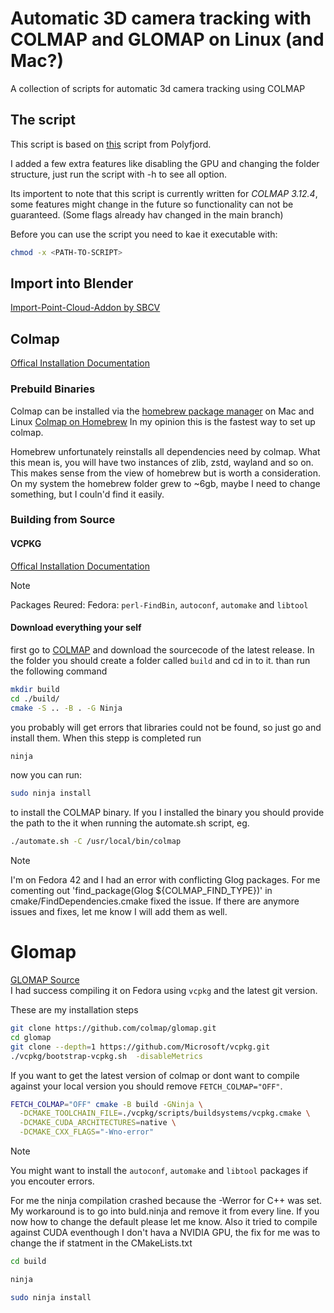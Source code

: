 # Automatic 3D camera tracking with COLMAP and GLOMAP on Linux (and Mac?)
A collection of scripts for automatic 3d camera tracking using COLMAP

## The script
This script is based on [this](https://gist.github.com/polyfjord/4ed7e8988bdb9674145f1c270440200d) script from Polyfjord.

I added a few extra features like disabling the GPU and changing the folder structure, just run the script with -h to see all option.

Its importent to note that this script is currently written for *COLMAP 3.12.4*, some features might change in the future so functionality can not be guaranteed. (Some flags already hav changed in the main branch)

Before you can use the script you need to kae it executable with:
```bash
chmod -x <PATH-TO-SCRIPT>
```

## Import into Blender
[Import-Point-Cloud-Addon by SBCV](https://github.com/SBCV/Blender-Import-Point-Cloud-Addon)


## Colmap
[Offical Installation Documentation](https://colmap.github.io/install.html)

### Prebuild Binaries
Colmap can be installed via the [homebrew package manager](https://brew.sh/) on Mac and Linux
[Colmap on Homebrew](https://formulae.brew.sh/formula/colmap)
In my opinion this is the fastest way to set up colmap.

Homebrew unfortunately reinstalls all dependencies need by colmap. What this mean is, you will have two instances of zlib, zstd, wayland and so on. This makes sense from the view of homebrew but is worth a consideration. On my system the homebrew folder grew to ~6gb, maybe I need to change something, but I couln'd find it easily.

### Building from Source
#### VCPKG
[Offical Installation Documentation](https://colmap.github.io/install.html)

>[!NOTE]
>Packages Reured:
>  Fedora: `perl-FindBin`, `autoconf`, `automake` and `libtool`

#### Download everything your self
first go to [COLMAP](https://github.com/colmap/colmap) and download the sourcecode of the latest release.
In the folder you should create a folder called `build` and cd in to it.
than run the following command
```bash
mkdir build
cd ./build/
cmake -S .. -B . -G Ninja
```
you probably will get errors that libraries could not be found, so just go and install them.
When this stepp is completed run 
```bash
ninja
```
now you can run:
```bash
sudo ninja install
```
to install the COLMAP binary.
If you I installed the binary you should provide the path to the it when running the automate.sh script, eg.
```bash
./automate.sh -C /usr/local/bin/colmap
```


> [!NOTE]
> I'm on Fedora 42 and I had an error with conflicting Glog packages.
> For me comenting out 'find_package(Glog ${COLMAP_FIND_TYPE})' in cmake/FindDependencies.cmake fixed the issue.
> If there are anymore issues and fixes, let me know I will add them as well.


# Glomap
[GLOMAP Source](https://github.com/colmap/glomap)
</br>
I had success compiling it on Fedora using `vcpkg` and the latest git version.

These are my installation steps

```bash
git clone https://github.com/colmap/glomap.git
cd glomap
git clone --depth=1 https://github.com/Microsoft/vcpkg.git
./vcpkg/bootstrap-vcpkg.sh  -disableMetrics
```

If you want to get the latest version of colmap or dont want to compile against your local version you should remove `FETCH_COLMAP="OFF"`.

```sh
FETCH_COLMAP="OFF" cmake -B build -GNinja \
  -DCMAKE_TOOLCHAIN_FILE=./vcpkg/scripts/buildsystems/vcpkg.cmake \
  -DCMAKE_CUDA_ARCHITECTURES=native \
  -DCMAKE_CXX_FLAGS="-Wno-error"
```
 > [!NOTE]
 > You might want to install the `autoconf`, `automake` and `libtool` packages if you encouter errors.

For me the ninja compilation crashed because the -Werror for C++ was set. My workaround is to go into buld.ninja and remove it from every line.
If you now how to change the default please let me know. Also it tried to compile against CUDA eventhough I don't hava a NVIDIA GPU, the fix for me was to change the if statment in the CMakeLists.txt

```sh
cd build

ninja

sudo ninja install
```
